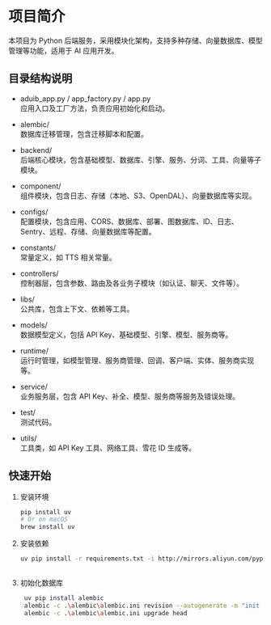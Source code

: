 # 项目简介

本项目为 Python 后端服务，采用模块化架构，支持多种存储、向量数据库、模型管理等功能，适用于 AI 应用开发。

## 目录结构说明

- aduib_app.py / app_factory.py / app.py  
  应用入口及工厂方法，负责应用初始化和启动。

- alembic/  
  数据库迁移管理，包含迁移脚本和配置。

- backend/  
  后端核心模块，包含基础模型、数据库、引擎、服务、分词、工具、向量等子模块。

- component/  
  组件模块，包含日志、存储（本地、S3、OpenDAL）、向量数据库等实现。

- configs/  
  配置模块，包含应用、CORS、数据库、部署、图数据库、ID、日志、Sentry、远程、存储、向量数据库等配置。

- constants/  
  常量定义，如 TTS 相关常量。

- controllers/  
  控制器层，包含参数、路由及各业务子模块（如认证、聊天、文件等）。

- libs/  
  公共库，包含上下文、依赖等工具。

- models/  
  数据模型定义，包括 API Key、基础模型、引擎、模型、服务商等。

- runtime/  
  运行时管理，如模型管理、服务商管理、回调、客户端、实体、服务商实现等。

- service/  
  业务服务层，包含 API Key、补全、模型、服务商等服务及错误处理。

- test/  
  测试代码。

- utils/  
  工具类，如 API Key 工具、网络工具、雪花 ID 生成等。

## 快速开始
1. 安装环境
    ```bash
    pip install uv
    # Or on macOS
    brew install uv
2. 安装依赖  
   ```bash
   uv pip install -r requirements.txt -i http://mirrors.aliyun.com/pypi/simple/ --trusted-host mirrors.aliyun.com
  
3. 初始化数据库
   ```bash
    uv pip install alembic
    alembic -c .\alembic\alembic.ini revision --autogenerate -m "init table"
    alembic -c .\alembic\alembic.ini upgrade head
   ```
